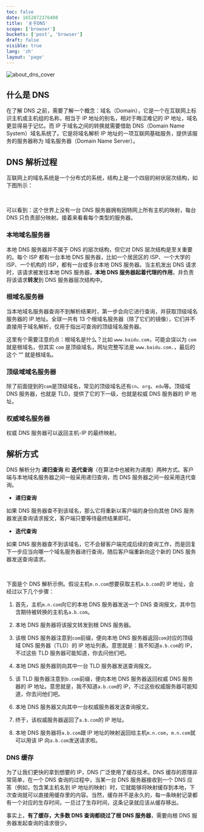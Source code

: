 ```yaml
---
toc: false
date: 1652872376408
title: '关于DNS'
scope: ['browser']
buckets: ['post', 'browser']
draft: false
visible: true
lang: 'zh'
layout: 'page'
---
```


![about_dns_cover](https://res.zrain.fun/images/2022/06/about_dns_cover-6f8b7b362329a58fb794adacff781fe7.png)

## 什么是 DNS

在了解 DNS 之前，需要了解一个概念：域名（Domain），它是一个在互联网上标识主机或主机组的名称，相当于 IP 地址的别名，相对于晦涩难记的 IP 地址，域名更显得易于记忆。而 IP 于域名之间的转换就需要借助 DNS（Domain Name System）域名系统了。它是将域名解析 IP 地址的一项互联网基础服务，提供该服务的服务器称为 域名服务器（Domain Name Server）。

## DNS 解析过程

互联网上的域名系统是一个分布式的系统，结构上是一个四层的树状层次结构，如下图所示：

<CenterImg src="https://res.zrain.fun/images/2022/05/dns-89e7cb38c62436dd67f66a2bde5c5f79.png" alt="DNS" zoom="40%" />

<br/>

可以看到：这个世界上没有一台 DNS 服务器拥有因特网上所有主机的映射，每台 DNS 只负责部分映射。接着来看看每个类型的服务器。

### 本地域名服务器

本地 DNS 服务器并不属于 DNS 的层次结构，但它对 DNS 层次结构是至关重要的。每个 ISP 都有一台本地 DNS 服务器，比如一个居民区的 ISP、一个大学的 ISP、一个机构的 ISP，都有一台或多台本地 DNS 服务器。当主机发出 DNS 请求时，该请求被发往本地 DNS 服务器，**本地 DNS 服务器起着代理的作用**，并负责将该请求**转发**到 DNS 服务器层次结构中。

### 根域名服务器

当本地域名服务器查询不到解析结果时，第一步会向它进行查询，并获取顶级域名服务器的 IP 地址。全球一共有 13 个根域名服务器（除了它们的镜像），它们并不直接用于域名解析，仅用于指出可查询的顶级域名服务器。

这里有个需要注意的点：根域名是什么？比如 `www.baidu.com`，可能会误以为 `com` 就是根域名，但其实 `com` 是顶级域名，网址完整写法是 `www.baidu.com.`，最后的这个 “<Icon icon="carbon:dot-mark" />” 就是根域名。

### 顶级域域名服务器

除了前面提到的`com`是顶级域名，常见的顶级域名还有`cn`、`org`、`edu`等。顶级域 DNS 服务器，也就是 TLD，提供了它的下一级，也就是权威 DNS 服务器的 IP 地址。

### 权威域名服务器

权威 DNS 服务器可以返回主机-IP 的最终映射。

## 解析方式

DNS 解析分为 **递归查询** 和 **迭代查询**（在算法中也被称为递推）两种方式。客户端与本地域名服务器之间一般采用递归查询，而 DNS 服务器之间一般采用迭代查询。

- **递归查询**

如果 DNS 服务器查不到该域名，那么它将重新以客户端的身份向其他 DNS 服务器发送查询请求报文，客户端只要等待最终结果即可。

- **迭代查询**

如果 DNS 服务器查不到该域名，它不会替客户端完成后续的查询工作，而是回复下一步应当向哪一个域名服务器进行查询，随后客户端重新向这个新的 DNS 服务器发送查询请求。

<CenterImg src="https://res.zrain.fun/images/2022/05/dns_2-4b4a91ec457738ebf1feb22cf7ee8432.png" alt="DNS_process_2" zoom="50%" />

<br/>

下面是个 DNS 解析示例。假设主机`m.n.com`想要获取主机`a.b.com`的 IP 地址，会经过以下几个步骤：

1. 首先，主机`m.n.com`向它的本地 DNS 服务器发送一个 DNS 查询报文，其中包含期待被转换的主机名`a.b.com`。

2. 本地 DNS 服务器将该报文转发到根 DNS 服务器。

3. 该根 DNS 服务器注意到`com`前缀，便向本地 DNS 服务器返回`com`对应的顶级域 DNS 服务器（TLD）的 IP 地址列表。意思就是：我不知道`a.b.com`的 IP，不过这些 TLD 服务器可能知道，你去问他们吧。

4. 本地 DNS 服务器则向其中一台 TLD 服务器发送查询报文。

5. 该 TLD 服务器注意到`b.com`前缀，便向本地 DNS 服务器返回权威 DNS 服务器的 IP 地址。意思就是，我不知道`a.b.com`的 IP，不过这些权威服务器可能知道，你去问他们吧。

6. 本地 DNS 服务器又向其中一台权威服务器发送查询报文。

7. 终于，该权威服务器返回了`a.b.com`的 IP 地址。

8. 本地 DNS 服务器将`a.b.com`跟 IP 地址的映射返回给主机`m.n.com`，`m.n.com`就可以用该 IP 向`a.b.com`发送请求啦。

### DNS 缓存

为了让我们更快的拿到想要的 IP，DNS 广泛使用了缓存技术。DNS 缓存的原理非常简单，在一个 DNS 查询的过程中，当某一台 DNS 服务器接收到一个 DNS 应答（例如，包含某主机名到 IP 地址的映射）时，它就能够将映射缓存到本地，下次查询就可以直接用缓存里的内容。当然，缓存并不是永久的，每一条映射记录都有一个对应的生存时间，一旦过了生存时间，这条记录就应该从缓存移出。

事实上，**有了缓存，大多数 DNS 查询都绕过了根 DNS 服务器**，需要向根 DNS 服务器发起查询的请求很少。
